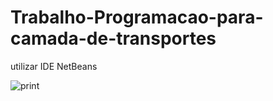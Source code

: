 # Trabalho-Programacao-para-camada-de-transportes

utilizar IDE NetBeans


![print](https://user-images.githubusercontent.com/40800429/42229787-abd535c8-7ebd-11e8-93e4-9dd39be59fa0.png)

